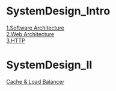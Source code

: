 # SystemDesign_Intro
[1.Software Architecture](https://github.com/minchjung/SystemDesign/wiki/Software-Architecture)  
[2.Web Architecture](https://github.com/minchjung/SystemDesign/wiki/Web-Architecture)    
[3.HTTP](https://github.com/minchjung/SystemDesign/wiki/HTTP)  
# SystemDesign_II
[Cache & Load Balancer](https://github.com/minchjung/SystemDesign/wiki/2.-Cache-&-Load-Balancer)  
